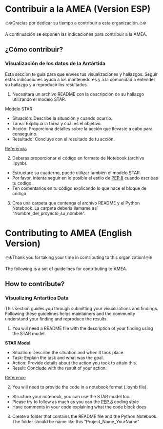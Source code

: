 # Contribuir a la AMEA (Version ESP)

⛄️❄️Gracias por dedicar su tiempo a contribuir a esta organización.⛄️❄️

A continuación se exponen las indicaciones para contribuir a la AMEA.

## ¿Cómo contribuir?

### Visualización de los datos de la Antártida

Esta sección te guía para que envíes tus visualizaciones y hallazgos. Seguir estas indicaciones ayuda a los mantenedores y a la comunidad a entender su hallazgo y a reproducir los resultados.

1. Necesitará un archivo README con la descripción de su hallazgo utilizando el modelo STAR.

Modelo STAR

- Situación: Describe la situación y cuando ocurrio.
- Tarea: Expliqua la tarea y cuál es el objetivo.
- Acción: Proporciona detalles sobre la acción que llevaste a cabo para conseguirlo.
- Resultado: Concluye con el resultado de tu acción.

[Referencia](https://uk.indeed.com/career-advice/interviewing/star-technique)

2. Deberas proporcionar el código en formato de Notebook (archivo .ipynb).

- Estructure su cuaderno, puede utilizar también el modelo STAR.
- Por favor, intenta seguir en lo posible el estilo de [PEP 8](https://www.python.org/dev/peps/pep-0008/#indentation) cuando escribas tu codigo.
- Ten comentarios en tu código explicando lo que hace el bloque de código

3. Crea una carpeta que contenga el archivo README y el Python Notebook. La carpeta debería llamarse así "Nombre_del_proyecto_su_nombre".

# Contributing to AMEA (English Version)

⛄️❄️Thank you for taking your time in contributing to this organization!⛄️❄️

The following is a set of guidelines for contributing to AMEA.

## How to contribute?

### Visualizing Antartica Data

This section guides you through submitting your visualizations and findings. Following these guidelines helps maintainers and the community understand your finding and reproduce the results.

1. You will need a README file with the description of your finding using the STAR model.

**STAR Model**

- Situation: Describe the situation and when it took place.
- Task: Explain the task and what was the goal.
- Action: Provide details about the action you took to attain this.
- Result: Conclude with the result of your action.

[Reference](https://uk.indeed.com/career-advice/interviewing/star-technique)

2. You will need to provide the code in a notebook format (.ipynb file).

- Structure your notebook, you can use the STAR model too.
- Please try to follow as much as you can the [PEP 8](https://www.python.org/dev/peps/pep-0008/#indentation) coding style
- Have comments in your code explaining what the code block does

3. Create a folder that contains the README file and the Python Notebook. The folder should be name like this "Project_Name_YourName"
